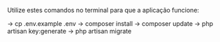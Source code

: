 Utilize estes comandos no terminal para que a aplicação funcione:

-> cp .env.example .env
-> composer install
-> composer update
-> php artisan key:generate
-> php artisan migrate
